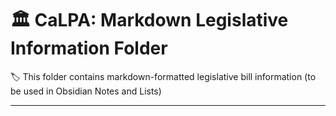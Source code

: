 # :classical_building: CaLPA: Markdown Legislative Information Folder

:label: This folder contains markdown-formatted legislative bill information (to be used in Obsidian Notes and Lists)

----
